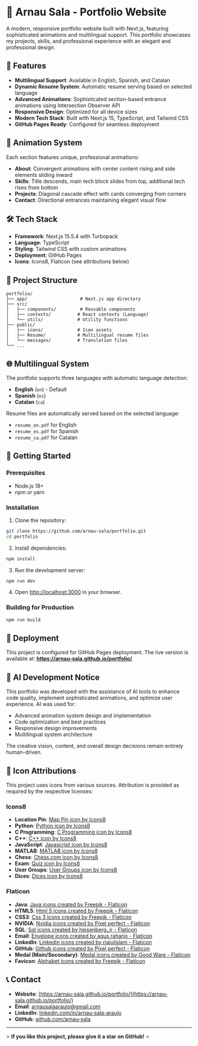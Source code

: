 # 🌟 Arnau Sala - Portfolio Website

A modern, responsive portfolio website built with Next.js, featuring sophisticated animations and multilingual support. This portfolio showcases my projects, skills, and professional experience with an elegant and professional design.

## 🚀 Features

- **Multilingual Support**: Available in English, Spanish, and Catalan
- **Dynamic Resume System**: Automatic resume serving based on selected language
- **Advanced Animations**: Sophisticated section-based entrance animations using Intersection Observer API
- **Responsive Design**: Optimized for all device sizes
- **Modern Tech Stack**: Built with Next.js 15, TypeScript, and Tailwind CSS
- **GitHub Pages Ready**: Configured for seamless deployment

## 🎨 Animation System

Each section features unique, professional animations:
- **About**: Convergent animations with center content rising and side elements sliding inward
- **Skills**: Title descends, main tech block slides from top, additional tech rises from bottom
- **Projects**: Diagonal cascade effect with cards converging from corners
- **Contact**: Directional entrances maintaining elegant visual flow

## 🛠️ Tech Stack

- **Framework**: Next.js 15.5.4 with Turbopack
- **Language**: TypeScript
- **Styling**: Tailwind CSS with custom animations
- **Deployment**: GitHub Pages
- **Icons**: Icons8, Flaticon (see attributions below)

## 📁 Project Structure

```
portfolio/
├── app/                    # Next.js app directory
├── src/
│   ├── components/         # Reusable components
│   ├── contexts/          # React contexts (Language)
│   └── utils/             # Utility functions
├── public/
│   ├── icons/             # Icon assets
│   ├── Resume/            # Multilingual resume files
│   └── messages/          # Translation files
└── ...
```

## 🌐 Multilingual System

The portfolio supports three languages with automatic language detection:
- **English** (`en`) - Default
- **Spanish** (`es`)  
- **Catalan** (`ca`)

Resume files are automatically served based on the selected language:
- `resume_en.pdf` for English
- `resume_es.pdf` for Spanish
- `resume_ca.pdf` for Catalan

## 🎯 Getting Started

### Prerequisites
- Node.js 18+ 
- npm or yarn

### Installation

1. Clone the repository:
```bash
git clone https://github.com/arnau-sala/portfolio.git
cd portfolio
```

2. Install dependencies:
```bash
npm install
```

3. Run the development server:
```bash
npm run dev
```

4. Open [http://localhost:3000](http://localhost:3000) in your browser.

### Building for Production

```bash
npm run build
```

## 🚀 Deployment

This project is configured for GitHub Pages deployment. The live version is available at:
**https://arnau-sala.github.io/portfolio/**

## 🤖 AI Development Notice

This portfolio was developed with the assistance of AI tools to enhance code quality, implement sophisticated animations, and optimize user experience. AI was used for:
- Advanced animation system design and implementation
- Code optimization and best practices
- Responsive design improvements
- Multilingual system architecture

The creative vision, content, and overall design decisions remain entirely human-driven.

## 📝 Icon Attributions

This project uses icons from various sources. Attribution is provided as required by the respective licenses:

### Icons8
- **Location Pin**: [Map Pin icon by Icons8](https://icons8.com/icon/cVTvUGwDbjRb/map-pin)
- **Python**: [Python icon by Icons8](https://icons8.com/icon/13441/python)
- **C Programming**: [C Programming icon by Icons8](https://icons8.com/icon/40670/c-programming)
- **C++**: [C++ icon by Icons8](https://icons8.com/icon/40669/c%2B%2B)
- **JavaScript**: [Javascript icon by Icons8](https://icons8.com/icon/108784/javascript)
- **MATLAB**: [MATLAB icon by Icons8](https://icons8.com/icon/r5Y16PcDkoWI/matlab)
- **Chess**: [Chess.com icon by Icons8](https://icons8.com/icon/C5LTcmsc3cr0/chess-com)
- **Exam**: [Quiz icon by Icons8](https://icons8.com/icon/osWiBOYLPXb2/quiz)
- **User Groups**: [User Groups icon by Icons8](https://icons8.com/icon/9542/user-groups)
- **Dices**: [Dices icon by Icons8](https://icons8.com/icon/STTzY5IFwQkK/dices)

### Flaticon
- **Java**: [Java icons created by Freepik - Flaticon](https://www.flaticon.com/free-icons/java)
- **HTML5**: [Html 5 icons created by Freepik - Flaticon](https://www.flaticon.com/free-icons/html-5)
- **CSS3**: [Css 3 icons created by Freepik - Flaticon](https://www.flaticon.com/free-icons/css-3)
- **NVIDIA**: [Nvidia icons created by Pixel perfect - Flaticon](https://www.flaticon.com/free-icons/nvidia)
- **SQL**: [Sql icons created by heisenberg_jr - Flaticon](https://www.flaticon.com/free-icons/sql)
- **Email**: [Envelope icons created by agus raharjo - Flaticon](https://www.flaticon.com/free-icons/envelope)
- **LinkedIn**: [Linkedin icons created by riajulislam - Flaticon](https://www.flaticon.com/free-icons/linkedin)
- **GitHub**: [Github icons created by Pixel perfect - Flaticon](https://www.flaticon.com/free-icons/github)
- **Medal (Main/Secondary)**: [Medal icons created by Good Ware - Flaticon](https://www.flaticon.com/free-icons/medal)
- **Favicon**: [Alphabet icons created by Freepik - Flaticon](https://www.flaticon.com/free-icons/alphabet)

## 📞 Contact

- **Website**: [https://arnau-sala.github.io/portfolio/](https://arnau-sala.github.io/portfolio/)
- **Email**: arnausalaaraujo@gmail.com
- **LinkedIn**: [linkedin.com/in/arnau-sala-araujo](https://www.linkedin.com/in/arnau-sala-araujo)
- **GitHub**: [github.com/arnau-sala](https://github.com/arnau-sala)

---

⭐ **If you like this project, please give it a star on GitHub!** ⭐
